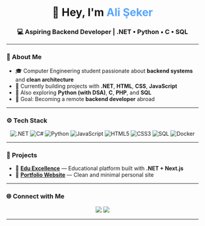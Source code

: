 <h1 align="center">👋 Hey, I'm <span style="color:#58a6ff">Ali Şeker</span></h1>
<h3 align="center">💻 Aspiring Backend Developer | .NET • Python • C • SQL</h3>

---

### 🧠 About Me
- 🎓 Computer Engineering student passionate about **backend systems** and **clean architecture**  
- 🔭 Currently building projects with **.NET**, **HTML**, **CSS**, **JavaScript**  
- 🧩 Also exploring **Python (with DSA)**, **C**, **PHP**, and **SQL**  
- 🚀 Goal: Becoming a remote **backend developer** abroad  

---

### ⚙️ Tech Stack
<div align="center">
  
![.NET](https://img.shields.io/badge/.NET-512BD4?style=for-the-badge&logo=dotnet&logoColor=white)
![C#](https://img.shields.io/badge/C%23-239120?style=for-the-badge&logo=csharp&logoColor=white)
![Python](https://img.shields.io/badge/Python-3670A0?style=for-the-badge&logo=python&logoColor=ffdd54)
![JavaScript](https://img.shields.io/badge/JavaScript-F7DF1E?style=for-the-badge&logo=javascript&logoColor=black)
![HTML5](https://img.shields.io/badge/HTML5-E34F26?style=for-the-badge&logo=html5&logoColor=white)
![CSS3](https://img.shields.io/badge/CSS3-1572B6?style=for-the-badge&logo=css3&logoColor=white)
![SQL](https://img.shields.io/badge/SQL-336791?style=for-the-badge&logo=postgresql&logoColor=white)
![Docker](https://img.shields.io/badge/Docker-2496ED?style=for-the-badge&logo=docker&logoColor=white)
</div>

---

### 🧩 Projects
- 🔹 [**Edu Excellence**](https://github.com/aliseker/EDUEXCELLENCE) — Educational platform built with **.NET + Next.js**
- 🔹 [**Portfolio Website**](https://github.com/aliseker/portfolio) — Clean and minimal personal site

---

### 🌐 Connect with Me
<p align="center">
  <a href="mailto:alisekergibi@gmail.com"><img src="https://img.shields.io/badge/Gmail-D14836?style=for-the-badge&logo=gmail&logoColor=white"></a>
  <a href="https://www.instagram.com/alisekergibi/"><img src="https://img.shields.io/badge/Instagram-E4405F?style=for-the-badge&logo=instagram&logoColor=white"></a>
</p>

---
